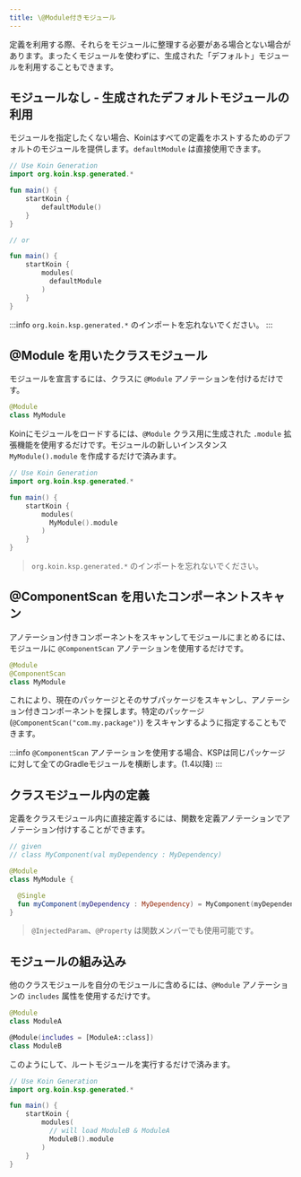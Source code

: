 ```yaml
---
title: \@Module付きモジュール
---
```


定義を利用する際、それらをモジュールに整理する必要がある場合とない場合があります。まったくモジュールを使わずに、生成された「デフォルト」モジュールを利用することもできます。

## モジュールなし - 生成されたデフォルトモジュールの利用

モジュールを指定したくない場合、Koinはすべての定義をホストするためのデフォルトのモジュールを提供します。`defaultModule` は直接使用できます。

```kotlin
// Use Koin Generation
import org.koin.ksp.generated.*

fun main() {
    startKoin {
        defaultModule()
    }
}

// or 

fun main() {
    startKoin {
        modules(
          defaultModule
        )
    }
}
```

:::info
  `org.koin.ksp.generated.*` のインポートを忘れないでください。
:::

## @Module を用いたクラスモジュール

モジュールを宣言するには、クラスに `@Module` アノテーションを付けるだけです。

```kotlin
@Module
class MyModule
```

Koinにモジュールをロードするには、`@Module` クラス用に生成された `.module` 拡張機能を使用するだけです。モジュールの新しいインスタンス `MyModule().module` を作成するだけで済みます。

```kotlin
// Use Koin Generation
import org.koin.ksp.generated.*

fun main() {
    startKoin {
        modules(
          MyModule().module
        )
    }
}
```

> `org.koin.ksp.generated.*` のインポートを忘れないでください。

## @ComponentScan を用いたコンポーネントスキャン

アノテーション付きコンポーネントをスキャンしてモジュールにまとめるには、モジュールに `@ComponentScan` アノテーションを使用するだけです。

```kotlin
@Module
@ComponentScan
class MyModule
```

これにより、現在のパッケージとそのサブパッケージをスキャンし、アノテーション付きコンポーネントを探します。特定のパッケージ (`@ComponentScan("com.my.package")`) をスキャンするように指定することもできます。

:::info
  `@ComponentScan` アノテーションを使用する場合、KSPは同じパッケージに対して全てのGradleモジュールを横断します。(1.4以降)
:::

## クラスモジュール内の定義

定義をクラスモジュール内に直接定義するには、関数を定義アノテーションでアノテーション付けすることができます。

```kotlin
// given 
// class MyComponent(val myDependency : MyDependency)

@Module
class MyModule {

  @Single
  fun myComponent(myDependency : MyDependency) = MyComponent(myDependency)
}
```

> `@InjectedParam`、`@Property` は関数メンバーでも使用可能です。

## モジュールの組み込み

他のクラスモジュールを自分のモジュールに含めるには、`@Module` アノテーションの `includes` 属性を使用するだけです。

```kotlin
@Module
class ModuleA

@Module(includes = [ModuleA::class])
class ModuleB
```

このようにして、ルートモジュールを実行するだけで済みます。

```kotlin
// Use Koin Generation
import org.koin.ksp.generated.*

fun main() {
    startKoin {
        modules(
          // will load ModuleB & ModuleA
          ModuleB().module
        )
    }
}